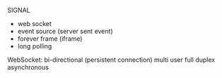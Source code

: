 SIGNAL
 - web socket
 - event source (server sent event)
 - forever frame (iframe)
 - long polling


WebSocket:
bi-directional (persistent connection)
multi user
full duplex
asynchronous